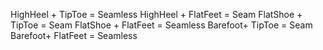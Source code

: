 HighHeel + TipToe = Seamless
HighHeel + FlatFeet = Seam
FlatShoe + TipToe = Seam FlatShoe + FlatFeet = Seamless Barefoot+ TipToe = Seam Barefoot+ FlatFeet = Seamless
